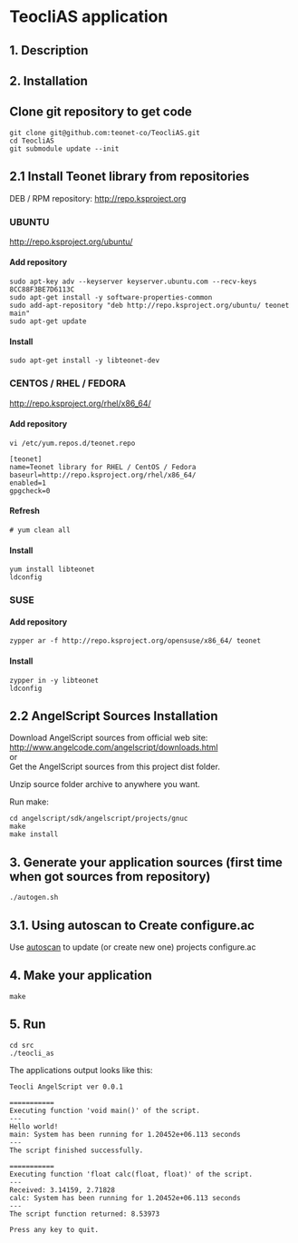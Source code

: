 # TeocliAS application

## 1. Description


## 2. Installation

## Clone git repository  to get code
    git clone git@github.com:teonet-co/TeocliAS.git
    cd TeocliAS
    git submodule update --init


## 2.1 Install Teonet library from repositories

DEB / RPM repository: http://repo.ksproject.org

### UBUNTU

http://repo.ksproject.org/ubuntu/

#### Add repository

    sudo apt-key adv --keyserver keyserver.ubuntu.com --recv-keys 8CC88F3BE7D6113C
    sudo apt-get install -y software-properties-common
    sudo add-apt-repository "deb http://repo.ksproject.org/ubuntu/ teonet main"
    sudo apt-get update

#### Install

    sudo apt-get install -y libteonet-dev


### CENTOS / RHEL / FEDORA

http://repo.ksproject.org/rhel/x86_64/

#### Add repository

    vi /etc/yum.repos.d/teonet.repo

    [teonet]
    name=Teonet library for RHEL / CentOS / Fedora
    baseurl=http://repo.ksproject.org/rhel/x86_64/
    enabled=1
    gpgcheck=0

#### Refresh

    # yum clean all

#### Install

    yum install libteonet
    ldconfig 

### SUSE

#### Add repository

    zypper ar -f http://repo.ksproject.org/opensuse/x86_64/ teonet

#### Install
    
    zypper in -y libteonet
    ldconfig

## 2.2 AngelScript Sources Installation

Download AngelScript sources from official web site: http://www.angelcode.com/angelscript/downloads.html  
or  
Get the AngelScript sources from this project dist folder.  
  
Unzip source folder archive to anywhere you want.  
  
Run make:  

    cd angelscript/sdk/angelscript/projects/gnuc
    make
    make install

## 3. Generate your application sources (first time when got sources from repository)

    ./autogen.sh

## 3.1. Using autoscan to Create configure.ac

Use [autoscan](https://www.gnu.org/savannah-checkouts/gnu/autoconf/manual/autoconf-2.69/html_node/autoscan-Invocation.html)
to update (or create new one) projects configure.ac

## 4. Make your application 

    make

## 5. Run 
    
    cd src
    ./teocli_as 

The applications output looks like this:   
```
Teocli AngelScript ver 0.0.1

===========
Executing function 'void main()' of the script.
---
Hello world!
main: System has been running for 1.20452e+06.113 seconds
---
The script finished successfully.

===========
Executing function 'float calc(float, float)' of the script.
---
Received: 3.14159, 2.71828
calc: System has been running for 1.20452e+06.113 seconds
---
The script function returned: 8.53973

Press any key to quit.
```
